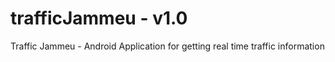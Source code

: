 trafficJammeu - v1.0   
=============

Traffic Jammeu - Android Application for getting real time traffic information

